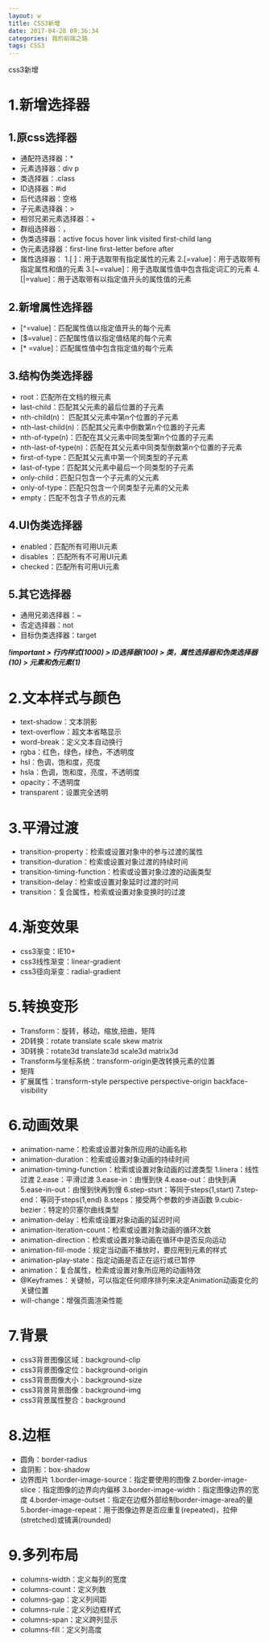 ```yaml
---
layout: w
title: CSS3新增
date: 2017-04-28 09:36:34
categories: 我的前端之路
tags: CSS3
---
```

 css3新增
<!--more-->
# 1.新增选择器
## 1.原css选择器
- 通配符选择器：*
- 元素选择器：div p 
- 类选择器：.class
- ID选择器：#id
- 后代选择器：空格
- 子元素选择器：>
- 相邻兄弟元素选择器：+
- 群组选择器：，
- 伪类选择器：active focus hover link visited first-child lang
- 伪元素选择器：first-line first-letter before after 
- 属性选择器：
1.[ ]：用于选取带有指定属性的元素
2.[=value]：用于选取带有指定属性和值的元素
3.[~=value]：用于选取属性值中包含指定词汇的元素
4.[|=value]：用于选取带有以指定值开头的属性值的元素

## 2.新增属性选择器
- [^=value]：匹配属性值以指定值开头的每个元素
- [$=value]：匹配属性值以指定值结尾的每个元素
- [* =value]：匹配属性值中包含指定值的每个元素

## 3.结构伪类选择器
- root：匹配所在文档的根元素
- last-child：匹配其父元素的最后位置的子元素
- nth-child(n)： 匹配其父元素中第n个位置的子元素
- nth-last-child(n)：匹配其父元素中倒数第n个位置的子元素
- nth-of-type(n)：匹配在其父元素中同类型第n个位置的子元素
- nth-last-of-type(n)：匹配在其父元素中同类型倒数第n个位置的子元素
- first-of-type：匹配其父元素中第一个同类型的子元素
- last-of-type：匹配其父元素中最后一个同类型的子元素
- only-child：匹配只包含一个子元素的父元素
- only-of-type：匹配只包含一个同类型子元素的父元素
- empty：匹配不包含子节点的元素

## 4.UI伪类选择器
- enabled：匹配所有可用UI元素
- disables ：匹配所有不可用UI元素
- checked：匹配所有可用UI元素

## 5.其它选择器
- 通用兄弟选择器：~
- 否定选择器：not
- 目标伪类选择器：target

***!important > 行内样式(1000) > ID选择器(100) > 类，属性选择器和伪类选择器(10) > 元素和伪元素(1)***

# 2.文本样式与颜色
- text-shadow：文本阴影
- text-overflow：超文本省略显示
- word-break：定义文本自动换行
- rgba：红色，绿色，绿色，不透明度
- hsl：色调，饱和度，亮度
- hsla：色调，饱和度，亮度，不透明度
- opacity：不透明度
- transparent：设置完全透明

# 3.平滑过渡
- transition-property：检索或设置对象中的参与过渡的属性
- transition-duration：检索或设置对象过渡的持续时间
- transition-timing-function：检索或设置对象过渡的动画类型
- transition-delay：检索或设置对象延时过渡的时间
- transition：复合属性，检索或设置对象变换时的过渡

# 4.渐变效果
- css3渐变：IE10+
- css3线性渐变：linear-gradient
- css3径向渐变：radial-gradient

# 5.转换变形
- Transform：旋转，移动，缩放,扭曲，矩阵
- 2D转换：rotate translate scale skew matrix
- 3D转换：rotate3d translate3d scale3d matrix3d
- Transform与坐标系统：transform-origin更改转换元素的位置
- 矩阵
- 扩展属性：transform-style perspective perspective-origin backface-visibility

# 6.动画效果
- animation-name：检索或设置对象所应用的动画名称
- animation-duration：检索或设置对象动画的持续时间
- animation-timing-function：检索或设置对象动画的过渡类型
1.linera：线性过渡
2.ease：平滑过渡
3.ease-in：由慢到快
4.ease-out：由快到满
5.ease-in-out：由慢到快再到慢
6.step-stsrt：等同于steps(1,start)
7.step-end：等同于steps(1,end)
8.steps：接受两个参数的步进函数
9.cubic-bezier：特定的贝塞尔曲线类型
- animation-delay：检索或设置对象动画的延迟时间
- animation-iteration-count：检索或设置对象动画的循环次数
- animation-direction：检索或设置对象动画在循环中是否反向运动
- animation-fill-mode：规定当动画不播放时，要应用到元素的样式
- animation-play-state：指定动画是否正在运行或已暂停
- animation：复合属性，检索或设置对象所应用的动画特效
- @Keyframes：关键帧，可以指定任何顺序排列来决定Animation动画变化的关键位置
- will-change：增强页面渲染性能

# 7.背景
- css3背景图像区域：background-clip
- css3背景图像定位：background-origin
- css3背景图像大小：background-size
- css3背景背景图像：background-img
- css3背景属性整合：background

# 8.边框
- 圆角：border-radius
- 盒阴影：box-shadow
- 边界图片
1.border-image-source：指定要使用的图像
2.border-image-slice：指定图像的边界向内偏移
3.border-image-width：指定图像边界的宽度
4.border-image-outset：指定在边框外部绘制border-image-area的量
5.border-image-repeat：用于图像边界是否应重复(repeated)，拉伸(stretched)或铺满(rounded)

# 9.多列布局
- columns-width：定义每列的宽度
- columns-count：定义列数
- columns-gap：定义列间距
- columns-rule：定义列边框样式
- columns-span：定义跨列显示
- columns-fill：定义列高度